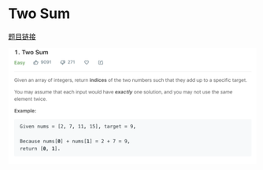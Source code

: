 # Two Sum

[题目链接](https://leetcode.com/problems/two-sum/)

![](https://raw.githubusercontent.com/LiHaoze/leetcode/feature-image/image/1/question.png)
